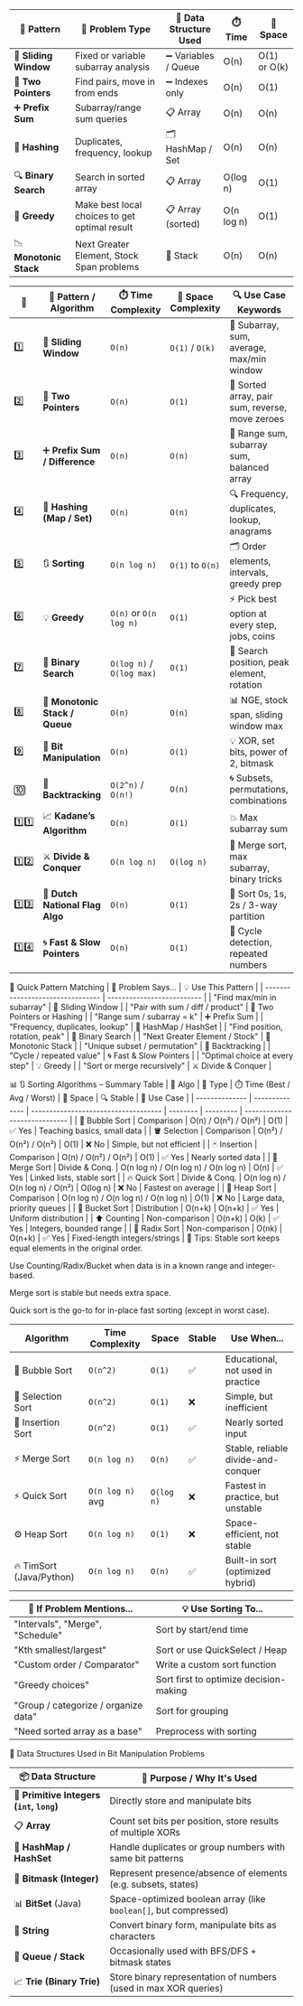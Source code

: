 
| 🧩 **Pattern**         | 📘 **Problem Type**                           | 🧰 **Data Structure Used** | ⏱️ **Time** | 🧮 **Space** |
| ---------------------- | --------------------------------------------- | -------------------------- | ----------- | ------------ |
| 🔲 **Sliding Window**  | Fixed or variable subarray analysis           | ➖ Variables / Queue        | O(n)        | O(1) or O(k) |
| 👣 **Two Pointers**    | Find pairs, move in from ends                 | ➖ Indexes only             | O(n)        | O(1)         |
| ➕ **Prefix Sum**       | Subarray/range sum queries                    | 📋 Array                   | O(n)        | O(n)         |
| 🧠 **Hashing**         | Duplicates, frequency, lookup                 | 🗂️ HashMap / Set          | O(n)        | O(n)         |
| 🔍 **Binary Search**   | Search in sorted array                        | 📋 Array                   | O(log n)    | O(1)         |
| 🧠 **Greedy**          | Make best local choices to get optimal result | 📋 Array (sorted)          | O(n log n)  | O(1)         |
| 📉 **Monotonic Stack** | Next Greater Element, Stock Span problems     | 🧱 Stack                   | O(n)        | O(n)         |






| 🔢     | 🧠 Pattern / Algorithm          | ⏱️ Time Complexity        | 💾 Space Complexity | 🔍 Use Case Keywords                            |
| ------ | ------------------------------- | ------------------------- | ------------------- | ----------------------------------------------- |
| 1️⃣    | 🔄 **Sliding Window**           | `O(n)`                    | `O(1)` / `O(k)`     | 📏 Subarray, sum, average, max/min window       |
| 2️⃣    | 🎯 **Two Pointers**             | `O(n)`                    | `O(1)`              | 🎯 Sorted array, pair sum, reverse, move zeroes |
| 3️⃣    | ➕ **Prefix Sum / Difference**   | `O(n)`                    | `O(n)`              | 🧮 Range sum, subarray sum, balanced array      |
| 4️⃣    | 🧠 **Hashing (Map / Set)**      | `O(n)`                    | `O(n)`              | 🔍 Frequency, duplicates, lookup, anagrams      |
| 5️⃣    | 🔃 **Sorting**                  | `O(n log n)`              | `O(1)` to `O(n)`    | 🗂️ Order elements, intervals, greedy prep      |
| 6️⃣    | 💡 **Greedy**                   | `O(n)` or `O(n log n)`    | `O(1)`              | ⚡ Pick best option at every step, jobs, coins   |
| 7️⃣    | 🧮 **Binary Search**            | `O(log n)` / `O(log max)` | `O(1)`              | 🎯 Search position, peak element, rotation      |
| 8️⃣    | 📏 **Monotonic Stack / Queue**  | `O(n)`                    | `O(n)`              | 📊 NGE, stock span, sliding window max          |
| 9️⃣    | 🔢 **Bit Manipulation**         | `O(n)`                    | `O(1)`              | 💡 XOR, set bits, power of 2, bitmask           |
| 🔟     | 🔁 **Backtracking**             | `O(2^n)` / `O(n!)`        | `O(n)`              | 🌀 Subsets, permutations, combinations          |
| 1️⃣1️⃣ | 📈 **Kadane’s Algorithm**       | `O(n)`                    | `O(1)`              | 💥 Max subarray sum                             |
| 1️⃣2️⃣ | ⚔️ **Divide & Conquer**         | `O(n log n)`              | `O(log n)`          | 🧩 Merge sort, max subarray, binary tricks      |
| 1️⃣3️⃣ | 🚦 **Dutch National Flag Algo** | `O(n)`                    | `O(1)`              | 🎨 Sort 0s, 1s, 2s / 3-way partition            |
| 1️⃣4️⃣ | 🌀 **Fast & Slow Pointers**     | `O(n)`                    | `O(1)`              | 🔄 Cycle detection, repeated numbers            |


🎯 Quick Pattern Matching
| 🧩 Problem Says...               | 💡 Use This Pattern        |
| -------------------------------- | -------------------------- |
| "Find max/min in subarray"       | 🔄 Sliding Window          |
| "Pair with sum / diff / product" | 🎯 Two Pointers or Hashing |
| "Range sum / subarray = k"       | ➕ Prefix Sum               |
| "Frequency, duplicates, lookup"  | 🧠 HashMap / HashSet       |
| "Find position, rotation, peak"  | 🧮 Binary Search           |
| "Next Greater Element / Stock"   | 📏 Monotonic Stack         |
| "Unique subset / permutation"    | 🔁 Backtracking            |
| "Cycle / repeated value"         | 🌀 Fast & Slow Pointers    |
| "Optimal choice at every step"   | 💡 Greedy                  |
| "Sort or merge recursively"      | ⚔️ Divide & Conquer        |

📊 🔃 Sorting Algorithms – Summary Table
| 🔢 Algo        | 🔧 Type        | ⏱️ Time (Best / Avg / Worst)         | 💾 Space | 🔍 Stable | 🌟 Use Case                   |
| -------------- | -------------- | ------------------------------------ | -------- | --------- | ----------------------------- |
| 🫧 Bubble Sort | Comparison     | O(n) / O(n²) / O(n²)                 | O(1)     | ✅ Yes     | Teaching basics, small data   |
| 🪣 Selection   | Comparison     | O(n²) / O(n²) / O(n²)                | O(1)     | ❌ No      | Simple, but not efficient     |
| 🃏 Insertion   | Comparison     | O(n) / O(n²) / O(n²)                 | O(1)     | ✅ Yes     | Nearly sorted data            |
| 🌊 Merge Sort  | Divide & Conq. | O(n log n) / O(n log n) / O(n log n) | O(n)     | ✅ Yes     | Linked lists, stable sort     |
| 🔥 Quick Sort  | Divide & Conq. | O(n log n) / O(n log n) / O(n²)      | O(log n) | ❌ No      | Fastest on average            |
| 🧊 Heap Sort   | Comparison     | O(n log n) / O(n log n) / O(n log n) | O(1)     | ❌ No      | Large data, priority queues   |
| 🧺 Bucket Sort | Distribution   | O(n+k)                               | O(n+k)   | ✅ Yes     | Uniform distribution          |
| ⬆️ Counting    | Non-comparison | O(n+k)                               | O(k)     | ✅ Yes     | Integers, bounded range       |
| 🧮 Radix Sort  | Non-comparison | O(nk)                                | O(n+k)   | ✅ Yes     | Fixed-length integers/strings |
📘 Tips:
Stable sort keeps equal elements in the original order.

Use Counting/Radix/Bucket when data is in a known range and integer-based.

Merge sort is stable but needs extra space.

Quick sort is the go-to for in-place fast sorting (except in worst case).


| Algorithm                | Time Complexity  | Space      | Stable | Use When...                         |
| ------------------------ | ---------------- | ---------- | ------ | ----------------------------------- |
| 🔷 Bubble Sort           | `O(n^2)`         | `O(1)`     | ✅      | Educational, not used in practice   |
| 🔷 Selection Sort        | `O(n^2)`         | `O(1)`     | ❌      | Simple, but inefficient             |
| 🔷 Insertion Sort        | `O(n^2)`         | `O(1)`     | ✅      | Nearly sorted input                 |
| ⚡ Merge Sort             | `O(n log n)`     | `O(n)`     | ✅      | Stable, reliable divide-and-conquer |
| ⚡ Quick Sort             | `O(n log n)` avg | `O(log n)` | ❌      | Fastest in practice, but unstable   |
| ⚙️ Heap Sort             | `O(n log n)`     | `O(1)`     | ❌      | Space-efficient, not stable         |
| 🔥 TimSort (Java/Python) | `O(n log n)`     | `O(n)`     | ✅      | Built-in sort (optimized hybrid)    |



| 💬 If Problem Mentions...            | 💡 Use Sorting To...                   |
| ------------------------------------ | -------------------------------------- |
| "Intervals", "Merge", "Schedule"     | Sort by start/end time                 |
| "Kth smallest/largest"               | Sort or use QuickSelect / Heap         |
| "Custom order / Comparator"          | Write a custom sort function           |
| "Greedy choices"                     | Sort first to optimize decision-making |
| "Group / categorize / organize data" | Sort for grouping                      |
| "Need sorted array as a base"        | Preprocess with sorting                |


🧱 Data Structures Used in Bit Manipulation Problems

| 📦 Data Structure                         | 📌 Purpose / Why It's Used                                       |
| ----------------------------------------- | ---------------------------------------------------------------- |
| 🔢 **Primitive Integers (`int`, `long`)** | Directly store and manipulate bits                               |
| 📋 **Array**                              | Count set bits per position, store results of multiple XORs      |
| 🧠 **HashMap / HashSet**                  | Handle duplicates or group numbers with same bit patterns        |
| 🔢 **Bitmask (Integer)**                  | Represent presence/absence of elements (e.g. subsets, states)    |
| 📊 **BitSet** (Java)                      | Space-optimized boolean array (like `boolean[]`, but compressed) |
| 📄 **String**                             | Convert binary form, manipulate bits as characters               |
| 🧮 **Queue / Stack**                      | Occasionally used with BFS/DFS + bitmask states                  |
| 📈 **Trie (Binary Trie)**                 | Store binary representation of numbers (used in max XOR queries) |



